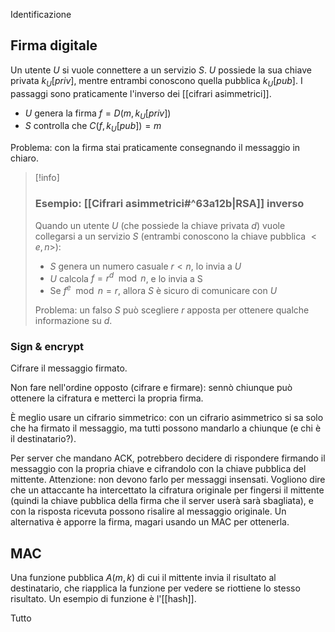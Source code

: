 Identificazione


## Firma digitale

Un utente $U$ si vuole connettere a un servizio $S$. $U$ possiede la sua chiave privata $k_U[priv]$, mentre entrambi conoscono quella pubblica $k_U[pub]$.
I passaggi sono praticamente l'inverso dei [[cifrari asimmetrici]].
- $U$ genera la firma $f=D(m,k_U[priv])$
- $S$ controlla che $C(f,k_U[pub])=m$

Problema: con la firma stai praticamente consegnando il messaggio in chiaro.

>[!info]
>### Esempio:  [[Cifrari asimmetrici#^63a12b|RSA]] inverso
>
>Quando un utente $U$ (che possiede la chiave privata $d$) vuole collegarsi a un servizio $S$ (entrambi conoscono la chiave pubblica $<e,n>$):
>- $S$ genera un numero casuale $r<n$, lo invia a $U$
>- $U$ calcola $f=r^d\mod n$, e lo invia a S
>- Se $f^e\mod n=r$, allora $S$ è sicuro di comunicare con $U$
>
>Problema: un falso $S$ può scegliere $r$ apposta per ottenere qualche informazione su $d$.

### Sign & encrypt

Cifrare il messaggio firmato.

Non fare nell'ordine opposto (cifrare e firmare): sennò chiunque può ottenere la cifratura e metterci la propria firma.

È meglio usare un cifrario simmetrico: con un cifrario asimmetrico si sa solo che ha firmato il messaggio, ma tutti possono mandarlo a chiunque (e chi è il destinatario?).

Per server che mandano ACK, potrebbero decidere di rispondere firmando il messaggio  con la propria chiave e cifrandolo con la chiave pubblica del mittente. Attenzione: non devono farlo per messaggi insensati.
Vogliono dire che un attaccante ha intercettato la cifratura originale per fingersi il mittente (quindi la chiave pubblica della firma che il server userà sarà sbagliata), e con la risposta ricevuta possono risalire al messaggio originale.
Un alternativa è apporre la firma, magari usando un MAC per ottenerla.

## MAC

Una funzione pubblica $A(m,k)$ di cui il mittente invia il risultato al destinatario, che riapplica la funzione per vedere se riottiene lo stesso risultato.
Un esempio di funzione è l'[[hash]].

Tutto 